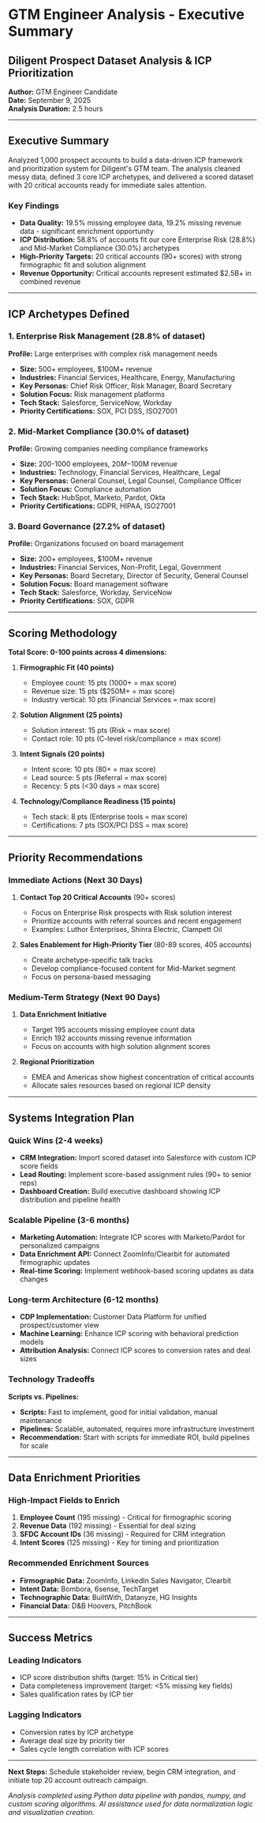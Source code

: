 # GTM Engineer Analysis - Executive Summary

## Diligent Prospect Dataset Analysis & ICP Prioritization

**Author:** GTM Engineer Candidate  
**Date:** September 9, 2025  
**Analysis Duration:** 2.5 hours

---

## Executive Summary

Analyzed 1,000 prospect accounts to build a data-driven ICP framework and prioritization system for Diligent's GTM team. The analysis cleaned messy data, defined 3 core ICP archetypes, and delivered a scored dataset with 20 critical accounts ready for immediate sales attention.

### Key Findings

- **Data Quality:** 19.5% missing employee data, 19.2% missing revenue data - significant enrichment opportunity
- **ICP Distribution:** 58.8% of accounts fit our core Enterprise Risk (28.8%) and Mid-Market Compliance (30.0%) archetypes
- **High-Priority Targets:** 20 critical accounts (90+ scores) with strong firmographic fit and solution alignment
- **Revenue Opportunity:** Critical accounts represent estimated $2.5B+ in combined revenue

---

## ICP Archetypes Defined

### 1. Enterprise Risk Management (28.8% of dataset)

**Profile:** Large enterprises with complex risk management needs

- **Size:** 500+ employees, $100M+ revenue
- **Industries:** Financial Services, Healthcare, Energy, Manufacturing
- **Key Personas:** Chief Risk Officer, Risk Manager, Board Secretary
- **Solution Focus:** Risk management platforms
- **Tech Stack:** Salesforce, ServiceNow, Workday
- **Priority Certifications:** SOX, PCI DSS, ISO27001

### 2. Mid-Market Compliance (30.0% of dataset)

**Profile:** Growing companies needing compliance frameworks

- **Size:** 200-1000 employees, $20M-$100M revenue
- **Industries:** Technology, Financial Services, Healthcare, Legal
- **Key Personas:** General Counsel, Legal Counsel, Compliance Officer
- **Solution Focus:** Compliance automation
- **Tech Stack:** HubSpot, Marketo, Pardot, Okta
- **Priority Certifications:** GDPR, HIPAA, ISO27001

### 3. Board Governance (27.2% of dataset)

**Profile:** Organizations focused on board management

- **Size:** 200+ employees, $100M+ revenue
- **Industries:** Financial Services, Non-Profit, Legal, Government
- **Key Personas:** Board Secretary, Director of Security, General Counsel
- **Solution Focus:** Board management software
- **Tech Stack:** Salesforce, Workday, ServiceNow
- **Priority Certifications:** SOX, GDPR

---

## Scoring Methodology

**Total Score: 0-100 points across 4 dimensions:**

1. **Firmographic Fit (40 points)**

   - Employee count: 15 pts (1000+ = max score)
   - Revenue size: 15 pts ($250M+ = max score)
   - Industry vertical: 10 pts (Financial Services = max score)

2. **Solution Alignment (25 points)**

   - Solution interest: 15 pts (Risk = max score)
   - Contact role: 10 pts (C-level risk/compliance = max score)

3. **Intent Signals (20 points)**

   - Intent score: 10 pts (80+ = max score)
   - Lead source: 5 pts (Referral = max score)
   - Recency: 5 pts (<30 days = max score)

4. **Technology/Compliance Readiness (15 points)**
   - Tech stack: 8 pts (Enterprise tools = max score)
   - Certifications: 7 pts (SOX/PCI DSS = max score)

---

## Priority Recommendations

### Immediate Actions (Next 30 Days)

1. **Contact Top 20 Critical Accounts** (90+ scores)

   - Focus on Enterprise Risk prospects with Risk solution interest
   - Prioritize accounts with referral sources and recent engagement
   - Examples: Luthor Enterprises, Shinra Electric, Clampett Oil

2. **Sales Enablement for High-Priority Tier** (80-89 scores, 405 accounts)
   - Create archetype-specific talk tracks
   - Develop compliance-focused content for Mid-Market segment
   - Focus on persona-based messaging

### Medium-Term Strategy (Next 90 Days)

1. **Data Enrichment Initiative**

   - Target 195 accounts missing employee count data
   - Enrich 192 accounts missing revenue information
   - Focus on accounts with high solution alignment scores

2. **Regional Prioritization**
   - EMEA and Americas show highest concentration of critical accounts
   - Allocate sales resources based on regional ICP density

---

## Systems Integration Plan

### Quick Wins (2-4 weeks)

- **CRM Integration:** Import scored dataset into Salesforce with custom ICP score fields
- **Lead Routing:** Implement score-based assignment rules (90+ to senior reps)
- **Dashboard Creation:** Build executive dashboard showing ICP distribution and pipeline health

### Scalable Pipeline (3-6 months)

- **Marketing Automation:** Integrate ICP scores with Marketo/Pardot for personalized campaigns
- **Data Enrichment API:** Connect ZoomInfo/Clearbit for automated firmographic updates
- **Real-time Scoring:** Implement webhook-based scoring updates as data changes

### Long-term Architecture (6-12 months)

- **CDP Implementation:** Customer Data Platform for unified prospect/customer view
- **Machine Learning:** Enhance ICP scoring with behavioral prediction models
- **Attribution Analysis:** Connect ICP scores to conversion rates and deal sizes

### Technology Tradeoffs

**Scripts vs. Pipelines:**

- **Scripts:** Fast to implement, good for initial validation, manual maintenance
- **Pipelines:** Scalable, automated, requires more infrastructure investment
- **Recommendation:** Start with scripts for immediate ROI, build pipelines for scale

---

## Data Enrichment Priorities

### High-Impact Fields to Enrich

1. **Employee Count** (195 missing) - Critical for firmographic scoring
2. **Revenue Data** (192 missing) - Essential for deal sizing
3. **SFDC Account IDs** (36 missing) - Required for CRM integration
4. **Intent Scores** (125 missing) - Key for timing and prioritization

### Recommended Enrichment Sources

- **Firmographic Data:** ZoomInfo, LinkedIn Sales Navigator, Clearbit
- **Intent Data:** Bombora, 6sense, TechTarget
- **Technographic Data:** BuiltWith, Datanyze, HG Insights
- **Financial Data:** D&B Hoovers, PitchBook

---

## Success Metrics

### Leading Indicators

- ICP score distribution shifts (target: 15% in Critical tier)
- Data completeness improvement (target: <5% missing key fields)
- Sales qualification rates by ICP tier

### Lagging Indicators

- Conversion rates by ICP archetype
- Average deal size by priority tier
- Sales cycle length correlation with ICP scores

---

**Next Steps:** Schedule stakeholder review, begin CRM integration, and initiate top 20 account outreach campaign.

_Analysis completed using Python data pipeline with pandas, numpy, and custom scoring algorithms. AI assistance used for data normalization logic and visualization creation._
